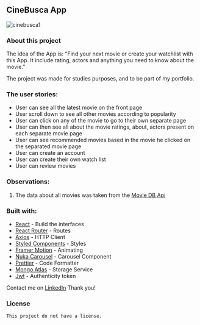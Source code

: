 
## CineBusca App

![cinebusca1](https://user-images.githubusercontent.com/32523401/89212227-7ea9ef00-d599-11ea-85e7-6e02e2bede29.PNG)

### About this project

The idea of the App is:
"Find your next movie or create your watchlist with this App. It include rating, actors and anything you need to know about the movie."

The project was made for studies purposes, and to be part of my portfolio.

### The user stories:

   - User can see all the latest movie on the front page
   - User scroll down to see all other movies according to popularity
   - User can click on any of the movie to go to their own separate page
   - User can then see all about the movie ratings, about, actors present on each separate movie page
   - User can see recommended movies based in the movie he clicked on the separated movie page
   - User can create an account
   - User can create their own watch list
   - User can review movies

### Observations:
   1. The data about all movies was taken from the [Movie DB Api](https://developers.themoviedb.org/3)

### Built with:
   - [React](https://pt-br.reactjs.org/) - Build the interfaces
   - [React Router](https://reactrouter.com/) - Routes
   - [Axios](https://github.com/axios/axios) - HTTP Client
   - [Styled Components](https://styled-components.com/) - Styles
   - [Framer Motion](https://www.framer.com/motion/) - Animating
   - [Nuka Carousel](https://github.com/FormidableLabs/nuka-carousel) - Carousel Component
   - [Prettier](https://prettier.io/) - Code Formatter
   - [Mongo Atlas](https://www.mongodb.com/cloud/atlas) - Storage Service
   - [Jwt](https://jwt.io/) - Authenticity token

Contact me on [LinkedIn](https://www.linkedin.com/in/edim%C3%A1rio-silva-moura-j%C3%BAnior-3a88561a5/)
Thank you!

### License
    This project do not have a license.

